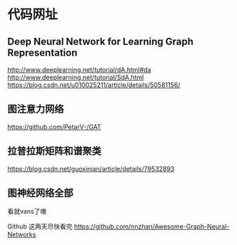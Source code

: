 # 代码网址

## Deep Neural Network for Learning Graph Representation

<http://www.deeplearning.net/tutorial/dA.html#da>
<http://www.deeplearning.net/tutorial/SdA.html>
<https://blog.csdn.net/u010025211/article/details/50581156/>

## 图注意力网络

<https://github.com/PetarV-/GAT>

## 拉普拉斯矩阵和谱聚类

<https://blog.csdn.net/guoxinian/article/details/79532893>

## 图神经网络全部

看就vans了嗷

Github 这两天尽快看完 <https://github.com/nnzhan/Awesome-Graph-Neural-Networks>
